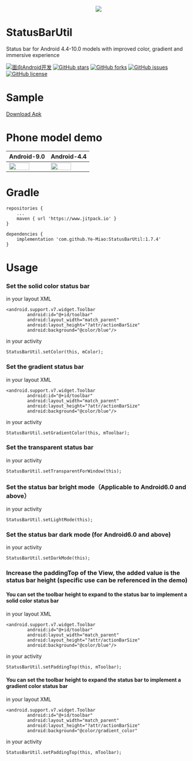 <p align="center"><img src="https://github.com/Ye-Miao/StatusBarUtil/blob/master/img/logo.png"/></p>

# StatusBarUtil
Status bar for Android 4.4-10.0 models with improved color, gradient and immersive experience

[![面向Android开发](https://img.shields.io/badge/%E9%9D%A2%E5%90%91-Android%E5%BC%80%E5%8F%91-%232CC159.svg)]()
[![GitHub stars](https://img.shields.io/github/stars/Ye-Miao/StatusBarUtil.svg)]()
[![GitHub forks](https://img.shields.io/github/forks/Ye-Miao/StatusBarUtil.svg)]()
[![GitHub issues](https://img.shields.io/github/issues/Ye-Miao/StatusBarUtil.svg)]()
[![GitHub license](https://img.shields.io/github/license/Ye-Miao/StatusBarUtil.svg)]()

# Sample
<a href="https://fir.im/scv6">Download Apk</a>

# Phone model demo
| Android-9.0 | Android-4.4 |
|:------------|:------------|
| <img src="https://github.com/Ye-Miao/StatusBarUtil/blob/master/img/Android-9.0-min.gif" width="75%"/> | <img src="https://github.com/Ye-Miao/StatusBarUtil/blob/master/img/Android-4.4-min.gif" width="75%"/> |

# Gradle
```
repositories {
    ...
    maven { url 'https://www.jitpack.io' }
}

dependencies {
    implementation 'com.github.Ye-Miao:StatusBarUtil:1.7.4'
}
```
# Usage
### Set the solid color status bar
in your layout XML
```
<android.support.v7.widget.Toolbar
        android:id="@+id/toolbar"
        android:layout_width="match_parent"
        android:layout_height="?attr/actionBarSize"
        android:background="@color/blue"/>
```
in your activity
```
StatusBarUtil.setColor(this, mColor);
```
### Set the gradient status bar
in your layout XML
```
<android.support.v7.widget.Toolbar
        android:id="@+id/toolbar"
        android:layout_width="match_parent"
        android:layout_height="?attr/actionBarSize"
        android:background="@color/blue"/>
```
in your activity
```
StatusBarUtil.setGradientColor(this, mToolbar);
```
### Set the transparent status bar
in your activity
```
StatusBarUtil.setTransparentForWindow(this);
```
### Set the status bar bright mode（Applicable to Android6.0 and above）
in your activity
```
StatusBarUtil.setLightMode(this);
```
### Set the status bar dark mode (for Android6.0 and above)
in your activity
```
StatusBarUtil.setDarkMode(this);
```
### Increase the paddingTop of the View, the added value is the status bar height (specific use can be referenced in the demo)
#### You can set the toolbar height to expand to the status bar to implement a solid color status bar
in your layout XML
```
<android.support.v7.widget.Toolbar
        android:id="@+id/toolbar"
        android:layout_width="match_parent"
        android:layout_height="?attr/actionBarSize"
        android:background="@color/blue"/>
```
in your activity
```
StatusBarUtil.setPaddingTop(this, mToolbar);
```
#### You can set the toolbar height to expand the status bar to implement a gradient color status bar
in your layout XML
```
<android.support.v7.widget.Toolbar
        android:id="@+id/toolbar"
        android:layout_width="match_parent"
        android:layout_height="?attr/actionBarSize"
        android:background="@color/gradient_color"
```
in your activity
```
StatusBarUtil.setPaddingTop(this, mToolbar);
```


